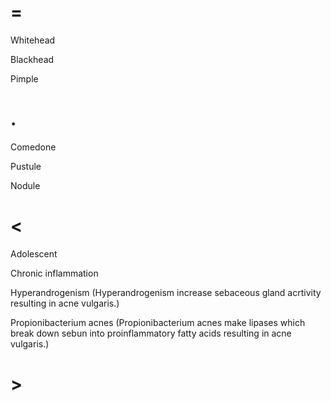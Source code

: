 # =

Whitehead

Blackhead

Pimple

# .

Comedone

Pustule

Nodule

# <

Adolescent

Chronic inflammation

Hyperandrogenism (Hyperandrogenism increase sebaceous gland acrtivity resulting in acne vulgaris.)

Propionibacterium acnes (Propionibacterium acnes make lipases which break down sebun into proinflammatory fatty acids resulting in acne vulgaris.)

# >

